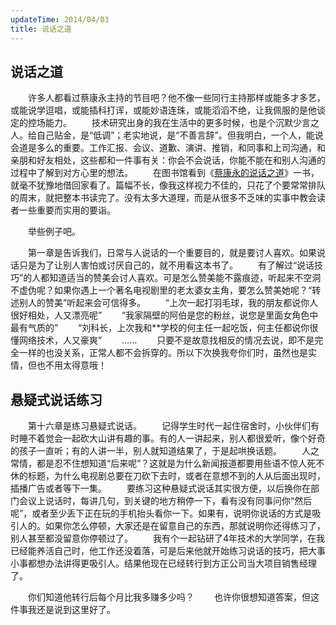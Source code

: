 ```yaml
---
updateTime: 2014/04/03
title: 说话之道
---
```

## 说话之道
　　许多人都看过蔡康永主持的节目吧？他不像一些同行主持那样或能多才多艺，或能说学逗唱，或能插科打诨，或能妙语连珠，或能滔滔不绝，让我佩服的是他谈定的控场能力。
　　技术研究出身的我在生活中的更多时候，也是个沉默少言之人。给自己贴金，是“低调”；老实地说，是“不善言辞”。但我明白，一个人，能说会道是多么的重要。工作汇报、会议、道歉、演讲、推销，和同事和上司沟通，和亲朋和好友相处，这些都和一件事有关：你会不会说话，你能不能在和别人沟通的过程中了解到对方心里的想法。
　　在图书馆看到《[蔡康永的说话之道](https://book.douban.com/subject/5317075/)》一书，就毫不犹豫地借回家看了。篇幅不长，像我这样视力不佳的，只花了个要常常排队的周末，就把整本书读完了。没有太多大道理，而是从很多不乏味的实事中教会读者一些重要而实用的要诣。

　　举些例子吧。

　　第一章是告诉我们，日常与人说话的一个重要目的，就是要讨人喜欢。如果说话只是为了让别人害怕或讨厌自己的，就不用看这本书了。
　　有了解过“说话技巧”的人都知道适当的赞美会讨人喜欢。可是怎么赞美能不露痕迹，听起来不空洞不虚伪呢？如果你遇上一个著名电视剧里的老太婆女主角，要怎么赞美她呢？“转述别人的赞美”听起来会可信得多。
　　“上次一起打羽毛球，我的朋友都说你人很好相处，人又漂亮呢”
　　“我家隔壁的阿伯是您的粉丝，说您是里面女角色中最有气质的”
　　“刘科长，上次我和**学校的何主任一起吃饭，何主任都说你很懂网络技术，人又豪爽”
　　……
　　只要不是故意找相反的情况去说，即不是完全一样的也没关系，正常人都不会拆穿的。所以下次换我夸你们时，虽然也是实情，但也不用太得意哦！

## 悬疑式说话练习
　　第十六章是练习悬疑式说话。
　　记得学生时代一起住宿舍时，小伙伴们有时睡不着觉会一起砍大山讲有趣的事。有的人一讲起来，别人都很爱听，像个好奇的孩子一直听；有的人讲一半，别人就知道结果了，于是起哄换话题。
　　人之常情，都是忍不住想知道“后来呢”？这就是为什么新闻报道都要用些语不惊人死不休的标题，为什么电视剧总要在刀砍下去时，或者在意想不到的人从后面出现时，插播广告或者等下一集。
　　要练习这种悬疑式说话其实很方便，以后换你在部门会议上说话时，每讲几句，到关键的地方稍停一下，看有没有同事问你“然后呢”，或者至少丢下正在玩的手机抬头看你一下。如果有，说明你说话的方式是吸引人的。如果你怎么停顿，大家还是在留意自己的东西，那就说明你还得练习了，别人甚至都没留意你停顿过了。
　　我有个一起钻研了4年技术的大学同学，在我已经能养活自己时，他工作还没着落，可是后来他就开始练习说话的技巧，把大事小事都想办法讲得更吸引人。结果他现在已经转行到方正公司当大项目销售经理了。

　　你们知道他转行后每个月比我多赚多少吗？
　　也许你很想知道答案，但这件事我还是说到这里好了。